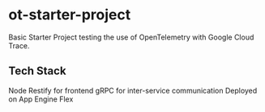 # ot-starter-project
Basic Starter Project testing the use of OpenTelemetry with Google Cloud Trace.
## Tech Stack
Node
Restify for frontend
gRPC for inter-service communication
Deployed on App Engine Flex
